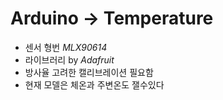 # Arduino &#8594; Temperature

* 센서 형번 _MLX90614_ 
* 라이브러리 by _Adafruit_
* 방사율 고려한 캘리브레이션 필요함
* 현재 모델은 체온과 주변온도 잴수있다